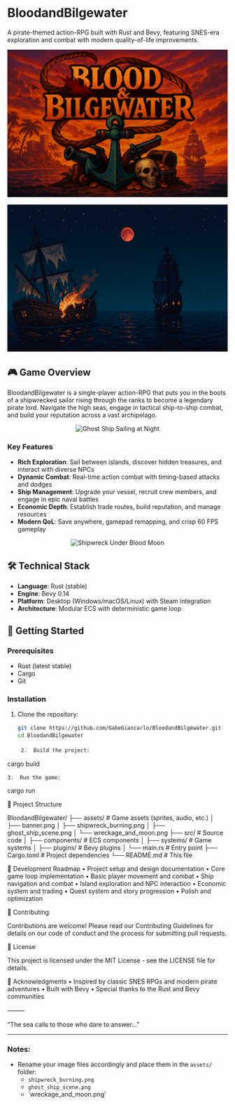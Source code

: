 
# BloodandBilgewater

A pirate-themed action-RPG built with Rust and Bevy, featuring SNES-era exploration and combat with modern quality-of-life improvements.

![BloodandBilgewater Logo](assets/banner.png)

<p align="center">
  <img src="assets/shipwreck_burning.png" alt="Shipwreck Burning" width="600"/>
</p>

## 🎮 Game Overview

BloodandBilgewater is a single-player action-RPG that puts you in the boots of a shipwrecked sailor rising through the ranks to become a legendary pirate lord. Navigate the high seas, engage in tactical ship-to-ship combat, and build your reputation across a vast archipelago.

<p align="center">
  <img src="assets/ghost_ship_scene.png" alt="Ghost Ship Sailing at Night" width="600"/>
</p>

### Key Features

- **Rich Exploration**: Sail between islands, discover hidden treasures, and interact with diverse NPCs
- **Dynamic Combat**: Real-time action combat with timing-based attacks and dodges
- **Ship Management**: Upgrade your vessel, recruit crew members, and engage in epic naval battles
- **Economic Depth**: Establish trade routes, build reputation, and manage resources
- **Modern QoL**: Save anywhere, gamepad remapping, and crisp 60 FPS gameplay

<p align="center">
  <img src="assets/wreckage_and_moon.png" alt="Shipwreck Under Blood Moon" width="600"/>
</p>

## 🛠️ Technical Stack

- **Language**: Rust (stable)
- **Engine**: Bevy 0.14
- **Platform**: Desktop (Windows/macOS/Linux) with Steam integration
- **Architecture**: Modular ECS with deterministic game loop

## 🚀 Getting Started

### Prerequisites

- Rust (latest stable)
- Cargo
- Git

### Installation

1. Clone the repository:
   ```bash
   git clone https://github.com/GabeGiancarlo/BloodandBilgewater.git
   cd BloodandBilgewater

	2.	Build the project:

cargo build


	3.	Run the game:

cargo run



📁 Project Structure

BloodandBilgewater/
├── assets/           # Game assets (sprites, audio, etc.)
│   ├── banner.png
│   ├── shipwreck_burning.png
│   ├── ghost_ship_scene.png
│   └── wreckage_and_moon.png
├── src/             # Source code
│   ├── components/  # ECS components
│   ├── systems/     # Game systems
│   ├── plugins/     # Bevy plugins
│   └── main.rs      # Entry point
├── Cargo.toml       # Project dependencies
└── README.md        # This file

🎨 Development Roadmap
	•	Project setup and design documentation
	•	Core game loop implementation
	•	Basic player movement and combat
	•	Ship navigation and combat
	•	Island exploration and NPC interaction
	•	Economic system and trading
	•	Quest system and story progression
	•	Polish and optimization

🤝 Contributing

Contributions are welcome! Please read our Contributing Guidelines for details on our code of conduct and the process for submitting pull requests.

📝 License

This project is licensed under the MIT License - see the LICENSE file for details.

🙏 Acknowledgments
	•	Inspired by classic SNES RPGs and modern pirate adventures
	•	Built with Bevy
	•	Special thanks to the Rust and Bevy communities

⸻

“The sea calls to those who dare to answer…”

---

### Notes:
- Rename your image files accordingly and place them in the `assets/` folder:
  - `shipwreck_burning.png`
  - `ghost_ship_scene.png`
  - `wreckage_and_moon.png'
